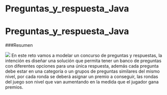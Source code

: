 # Preguntas_y_respuesta_Java
# Preguntas_y_respuesta_Java

###Resumen


![](https://pandao.github.io/editor.md/images/logos/editormd-logo-180x180.png)
En este reto vamos a modelar un concurso de preguntas y respuestas, la intención es diseñar
una solución que permita tener un banco de preguntas con diferentes opciones para una
única respuesta, además cada pregunta debe estar en una categoría o un grupos de
preguntas similares del mismo nivel, por cada ronda se deberá asignar un premio a conseguir,
las rondas del juego son nivel que van aumentando en la medida que el jugador gana premios.

